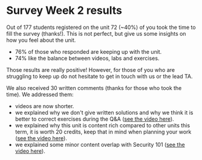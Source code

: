 # Survey Week 2 results

Out of 177 students registered on the unit 72 (~40%) of you took the time to
fill the survey (thanks!). This is not perfect, but give us
some insights on how you feel about the unit.

* 76% of those who responded are keeping up with the unit.
* 74% like the balance between videos, labs and exercises.

Those results are really positive! However, for those of you who are struggling
to keep up do not hesitate to get in touch with us or the lead TA.

We also received 30 written comments (thanks for those who took the time). We
addressed them:
* videos are now shorter.
* we explained why we don't give written solutions and why we think it is better to correct
exercises during the Q&A ([see the video here](https://cs-uob.github.io/COMS20012/lectures/LECTURE2.html#qa)).
* we explained why this unit is content rich compared to other units this term,
it is worth 20 credits, keep that in mind when planning your work ([see the video here](https://cs-uob.github.io/COMS20012/lectures/LECTURE2.html#qa)).
* we explained some minor content overlap with Security 101 ([see the video here](https://cs-uob.github.io/COMS20012/lectures/LECTURE2.html#qa)).
